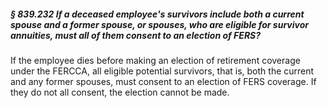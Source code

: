 ##### § 839.232 If a deceased employee's survivors include both a current spouse and a former spouse, or spouses, who are eligible for survivor annuities, must all of them consent to an election of FERS? #####

If the employee dies before making an election of retirement coverage under the FERCCA, all eligible potential survivors, that is, both the current and any former spouses, must consent to an election of FERS coverage. If they do not all consent, the election cannot be made.